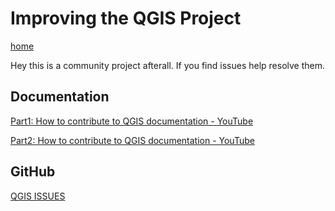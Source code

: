 # Improving the QGIS Project

[home](../readme.md)


Hey this is a community project afterall.  If you find issues help resolve them.

## Documentation
[Part1: How to contribute to QGIS documentation - YouTube](https://www.youtube.com/watch?v=PCiohDt-OBk)

[Part2: How to contribute to QGIS documentation - YouTube](https://www.youtube.com/watch?v=19Bj0uXcdfU)

## GitHub
[QGIS ISSUES](https://github.com/qgis/QGIS/issues)